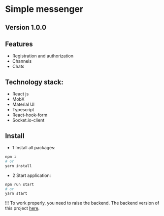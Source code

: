 # Simple messenger

## Version 1.0.0

## Features

- Registration and authorization
- Channels
- Chats

## Technology stack:

- React js
- MobX
- Material UI
- Typescript
- React-hook-form
- Socket.io-client

## Install

- 1 Install all packages:

```bash
npm i
# or
yarn install
```

- 2 Start application:

```bash
npm run start
# or
yarn start
```

!!! To work properly, you need to raise the backend.
The backend version of this project [here](https://github.com/pavel-developer2001/simple-messenger-backend).
